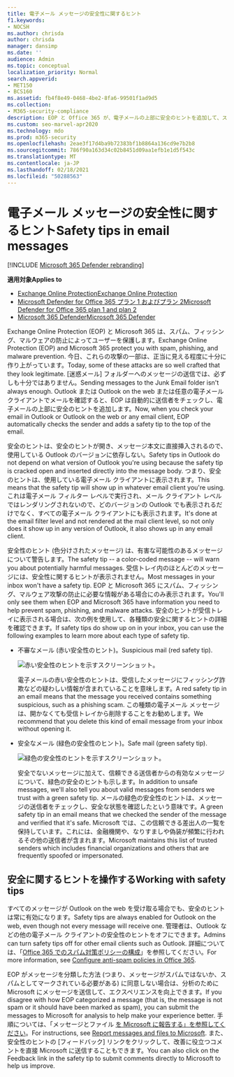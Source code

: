 ```yaml
---
title: 電子メール メッセージの安全性に関するヒント
f1.keywords:
- NOCSH
ms.author: chrisda
author: chrisda
manager: dansimp
ms.date: ''
audience: Admin
ms.topic: conceptual
localization_priority: Normal
search.appverid:
- MET150
- BCS160
ms.assetid: fb4f8e49-0468-4be2-8fa6-99501f1ad9d5
ms.collection:
- M365-security-compliance
description: EOP と Office 365 が、電子メールの上部に安全のヒントを追加して、スパム、フィッシング、マルウェアの防止によってユーザーを保護する方法について学習します。
ms.custom: seo-marvel-apr2020
ms.technology: mdo
ms.prod: m365-security
ms.openlocfilehash: 2eae3f17d4ba9b72383bf1b8864a136cd9e7b2b8
ms.sourcegitcommit: 786f90a163d34c02b8451d09aa1efb1e1d5f543c
ms.translationtype: MT
ms.contentlocale: ja-JP
ms.lasthandoff: 02/18/2021
ms.locfileid: "50288563"
---
```

# <a name="safety-tips-in-email-messages"></a><span data-ttu-id="f4428-103">電子メール メッセージの安全性に関するヒント</span><span class="sxs-lookup"><span data-stu-id="f4428-103">Safety tips in email messages</span></span>

[!INCLUDE [Microsoft 365 Defender rebranding](../includes/microsoft-defender-for-office.md)]

<span data-ttu-id="f4428-104">**適用対象**</span><span class="sxs-lookup"><span data-stu-id="f4428-104">**Applies to**</span></span>
- [<span data-ttu-id="f4428-105">Exchange Online Protection</span><span class="sxs-lookup"><span data-stu-id="f4428-105">Exchange Online Protection</span></span>](exchange-online-protection-overview.md)
- [<span data-ttu-id="f4428-106">Microsoft Defender for Office 365 プラン 1 およびプラン 2</span><span class="sxs-lookup"><span data-stu-id="f4428-106">Microsoft Defender for Office 365 plan 1 and plan 2</span></span>](office-365-atp.md)
- [<span data-ttu-id="f4428-107">Microsoft 365 Defender</span><span class="sxs-lookup"><span data-stu-id="f4428-107">Microsoft 365 Defender</span></span>](../mtp/microsoft-threat-protection.md)

<span data-ttu-id="f4428-108">Exchange Online Protection (EOP) と Microsoft 365 は、スパム、フィッシング、マルウェアの防止によってユーザーを保護します。</span><span class="sxs-lookup"><span data-stu-id="f4428-108">Exchange Online Protection (EOP) and Microsoft 365 protect you with spam, phishing, and malware prevention.</span></span> <span data-ttu-id="f4428-109">今日、これらの攻撃の一部は、正当に見える程度に十分に作り上がっています。</span><span class="sxs-lookup"><span data-stu-id="f4428-109">Today, some of these attacks are so well crafted that they look legitimate.</span></span> <span data-ttu-id="f4428-110">[迷惑メール] フォルダーへのメッセージの送信では、必ずしも十分ではありません。</span><span class="sxs-lookup"><span data-stu-id="f4428-110">Sending messages to the Junk Email folder isn't always enough.</span></span> <span data-ttu-id="f4428-111">Outlook または Outlook on the web または任意の電子メール クライアントでメールを確認すると、EOP は自動的に送信者をチェックし、電子メールの上部に安全のヒントを追加します。</span><span class="sxs-lookup"><span data-stu-id="f4428-111">Now, when you check your email in Outlook or Outlook on the web or any email client, EOP automatically checks the sender and adds a safety tip to the top of the email.</span></span>

<span data-ttu-id="f4428-112">安全のヒントは、安全のヒントが開き、メッセージ本文に直接挿入されるので、使用している Outlook のバージョンに依存しない。</span><span class="sxs-lookup"><span data-stu-id="f4428-112">Safety tips in Outlook do not depend on what version of Outlook you're using because the safety tip is cracked open and inserted directly into the message body.</span></span> <span data-ttu-id="f4428-113">つまり、安全のヒントは、使用している電子メール クライアントに表示されます。</span><span class="sxs-lookup"><span data-stu-id="f4428-113">This means that the safety tip will show up in whatever email client you're using.</span></span> <span data-ttu-id="f4428-114">これは電子メール フィルター レベルで実行され、メール クライアント レベルではレンダリングされないので、どのバージョンの Outlook でも表示されるだけでなく、すべての電子メール クライアントにも表示されます。</span><span class="sxs-lookup"><span data-stu-id="f4428-114">It's done at the email filter level and not rendered at the mail client level, so not only does it show up in any version of Outlook, it also shows up in any email client.</span></span>

<span data-ttu-id="f4428-115">安全性のヒント (色分けされたメッセージ) は、有害な可能性のあるメッセージについて警告します。</span><span class="sxs-lookup"><span data-stu-id="f4428-115">The safety tip -- a color-coded message -- will warn you about potentially harmful messages.</span></span> <span data-ttu-id="f4428-116">受信トレイ内のほとんどのメッセージには、安全性に関するヒントが表示されません。</span><span class="sxs-lookup"><span data-stu-id="f4428-116">Most messages in your inbox won't have a safety tip.</span></span> <span data-ttu-id="f4428-117">EOP と Microsoft 365 にスパム、フィッシング、マルウェア攻撃の防止に必要な情報がある場合にのみ表示されます。</span><span class="sxs-lookup"><span data-stu-id="f4428-117">You'll only see them when EOP and Microsoft 365 have information you need to help prevent spam, phishing, and malware attacks.</span></span> <span data-ttu-id="f4428-118">安全のヒントが受信トレイに表示される場合は、次の例を使用して、各種類の安全に関するヒントの詳細を確認できます。</span><span class="sxs-lookup"><span data-stu-id="f4428-118">If safety tips do show up on in your inbox, you can use the following examples to learn more about each type of safety tip.</span></span>

- <span data-ttu-id="f4428-119">不審なメール (赤い安全性のヒント)。</span><span class="sxs-lookup"><span data-stu-id="f4428-119">Suspicious mail (red safety tip).</span></span>

    ![赤い安全性のヒントを示すスクリーンショット。](../../media/5078a0be-e556-44a1-b169-09d780d26898.png)

    <span data-ttu-id="f4428-121">電子メールの赤い安全性のヒントは、受信したメッセージにフィッシング詐欺などの疑わしい情報が含まれていることを意味します。</span><span class="sxs-lookup"><span data-stu-id="f4428-121">A red safety tip in an email means that the message you received contains something suspicious, such as a phishing scam.</span></span> <span data-ttu-id="f4428-122">この種類の電子メール メッセージは、開かなくても受信トレイから削除することをお勧めします。</span><span class="sxs-lookup"><span data-stu-id="f4428-122">We recommend that you delete this kind of email message from your inbox without opening it.</span></span>

- <span data-ttu-id="f4428-123">安全なメール (緑色の安全性のヒント)。</span><span class="sxs-lookup"><span data-stu-id="f4428-123">Safe mail (green safety tip).</span></span>

    ![緑色の安全性のヒントを示すスクリーンショット。](../../media/acbc11d0-f626-4848-9fbf-66eeeda3f803.png)

    <span data-ttu-id="f4428-125">安全でないメッセージに加えて、信頼できる送信者からの有効なメッセージについて、緑色の安全のヒントも示します。</span><span class="sxs-lookup"><span data-stu-id="f4428-125">In addition to unsafe messages, we'll also tell you about valid messages from senders we trust with a green safety tip.</span></span> <span data-ttu-id="f4428-126">メールの緑色の安全性のヒントは、メッセージの送信者をチェックし、安全な状態を確認したという意味です。</span><span class="sxs-lookup"><span data-stu-id="f4428-126">A green safety tip in an email means that we checked the sender of the message and verified that it's safe.</span></span> <span data-ttu-id="f4428-127">Microsoft では、この信頼できる差出人の一覧を保持しています。これには、金融機関や、なりすましや偽装が頻繁に行われるその他の送信者が含まれます。</span><span class="sxs-lookup"><span data-stu-id="f4428-127">Microsoft maintains this list of trusted senders which includes financial organizations and others that are frequently spoofed or impersonated.</span></span>

## <a name="working-with-safety-tips"></a><span data-ttu-id="f4428-128">安全に関するヒントを操作する</span><span class="sxs-lookup"><span data-stu-id="f4428-128">Working with safety tips</span></span>

<span data-ttu-id="f4428-129">すべてのメッセージが Outlook on the web を受け取る場合でも、安全のヒントは常に有効になります。</span><span class="sxs-lookup"><span data-stu-id="f4428-129">Safety tips are always enabled for Outlook on the web, even though not every message will receive one.</span></span> <span data-ttu-id="f4428-130">管理者は、Outlook などの他の電子メール クライアントの安全性のヒントをオフにできます。</span><span class="sxs-lookup"><span data-stu-id="f4428-130">Admins can turn safety tips off for other email clients such as Outlook.</span></span> <span data-ttu-id="f4428-131">詳細については、「[Office 365 でのスパム対策ポリシーの構成](configure-your-spam-filter-policies.md)」を参照してください。</span><span class="sxs-lookup"><span data-stu-id="f4428-131">For more information, see [Configure anti-spam policies in Office 365](configure-your-spam-filter-policies.md).</span></span>

<span data-ttu-id="f4428-132">EOP がメッセージを分類した方法 (つまり、メッセージがスパムではないか、スパムとしてマークされている必要がある) に同意しない場合は、分析のために Microsoft にメッセージを送信して、エクスペリエンスを向上できます。</span><span class="sxs-lookup"><span data-stu-id="f4428-132">If you disagree with how EOP categorized a message (that is, the message is not spam or it should have been marked as spam), you can submit the messages to Microsoft for analysis to help make your experience better.</span></span> <span data-ttu-id="f4428-133">手順については、「メッセージとファイル [を Microsoft に報告する」を参照してください](report-junk-email-messages-to-microsoft.md)。</span><span class="sxs-lookup"><span data-stu-id="f4428-133">For instructions, see [Report messages and files to Microsoft](report-junk-email-messages-to-microsoft.md).</span></span> <span data-ttu-id="f4428-134">また、安全性のヒントの [フィードバック] リンクをクリックして、改善に役立つコメントを直接 Microsoft に送信することもできます。</span><span class="sxs-lookup"><span data-stu-id="f4428-134">You can also click on the Feedback link in the safety tip to submit comments directly to Microsoft to help us improve.</span></span>
